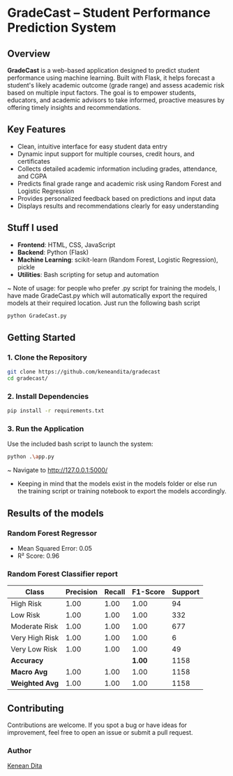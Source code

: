 # GradeCast – Student Performance Prediction System

## Overview

**GradeCast** is a web-based application designed to predict student performance using machine learning. Built with Flask, it helps forecast a student's likely academic outcome (grade range) and assess academic risk based on multiple input factors. The goal is to empower students, educators, and academic advisors to take informed, proactive measures by offering timely insights and recommendations.

## Key Features

* Clean, intuitive interface for easy student data entry
* Dynamic input support for multiple courses, credit hours, and certificates
* Collects detailed academic information including grades, attendance, and CGPA
* Predicts final grade range and academic risk using Random Forest and Logistic Regression
* Provides personalized feedback based on predictions and input data
* Displays results and recommendations clearly for easy understanding

## Stuff I used

* **Frontend**: HTML, CSS, JavaScript
* **Backend**: Python (Flask)
* **Machine Learning**: scikit-learn (Random Forest, Logistic Regression), pickle
* **Utilities**: Bash scripting for setup and automation

~ Note of usage: for people who prefer .py script for training the models, I have made GradeCast.py which will automatically export the required models at their required location. Just run the following bash script

```bash
python GradeCast.py
```

## Getting Started

### 1. Clone the Repository

```bash
git clone https://github.com/keneandita/gradecast
cd gradecast/
```

### 2. Install Dependencies

```bash
pip install -r requirements.txt
```

### 3. Run the Application

Use the included bash script to launch the system:

```bash
python .\app.py
```

~ Navigate to <http://127.0.0.1:5000/>

* Keeping in mind that the models exist in the models folder or else run the training script or training notebook to export the models accordingly.

## Results of the models

### Random Forest Regressor

* Mean Squared Error: 0.05
* R² Score: 0.96

### Random Forest Classifier report

| Class          | Precision | Recall | F1-Score | Support |
|----------------|-----------|--------|----------|---------|
| High Risk      | 1.00      | 1.00   | 1.00     | 94      |
| Low Risk       | 1.00      | 1.00   | 1.00     | 332     |
| Moderate Risk  | 1.00      | 1.00   | 1.00     | 677     |
| Very High Risk | 1.00      | 1.00   | 1.00     | 6       |
| Very Low Risk  | 1.00      | 1.00   | 1.00     | 49      |
| **Accuracy**   |           |        | **1.00** | 1158    |
| **Macro Avg**  | 1.00      | 1.00   | 1.00     | 1158    |
| **Weighted Avg**| 1.00     | 1.00   | 1.00     | 1158    |

## Contributing

Contributions are welcome. If you spot a bug or have ideas for improvement, feel free to open an issue or submit a pull request.

### Author

[Kenean Dita](https://github.com/keneandita/)
